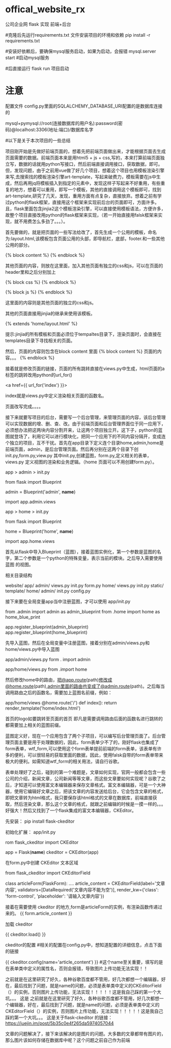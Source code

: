 # offical_website_rx
公司企业网 flask 实现 前端+后台

#克隆后先运行requirements.txt 文件安装项目的环境和依赖
pip install -r requirements.txt

#安装好依赖后，要确保mysql服务启动，如果为启动，会报错
mysql.server start   #启动mysql服务

#后直接运行 flask run 项目启动

# 注意

配置文件 config.py里面的SQLALCHEMY_DATABASE_URI配置的是数据库连接的

mysql+pymysql://root(连接数据库的用户名):password(密码)@localhost:3306(地址:端口)/数据库名字





#以下是关于本次项目的一些总结

项目刚开始是先做好前端页面的，想着先把前端页面做出来，才能根据页面去生成页面需要的数据。前端页面本来是用html5 + js + css,写的，本来打算前端页面独立写，数据的话就用python写接口，然后前端直接调用接口，获取数据，即可。但，发现问题，由于之前用vue做了好几个项目，想着这个项目也用模板渲染引擎来写,去搜索找的模板渲染引擎art-template，写起来破费力，模板需要在js中生成，然后再用jq将模板插入到指定的元素中，发现这样子写起来不好重用，有些重复的地方，想着可以重用，即写一个模板，其他的直接调用这个模板即可，找到art-template,研究了几天，发现，重用方面有点复杂，直接放弃。想着之前有学过python的flask框架，直接用这个框架来实现前后台的页面即可，方面许多。且，flask里面包含jinjia2这个模板渲染引擎，可以直接使用模板语法，方便许多，故整个项目直接改用python的flask框架来实现，（若一开始直接用falsk框架来实现，就不用费怎么多劲了。。。）。

首先要做的，就是把页面的一些写法给改了，首先生成一个公用的模板，命名为:layout.html,该模板包含页面公用的头部，即导航栏，底部，footer.和一些其他公用的部分。

  {% block content %}
  {% endblock %}
  
其他页面的内容，则放在这里面，加入其他页面有独立的css和js，可以在页面的header里和</body>之后分别加上

  {% block css %}
  {% endblock %}
  
  {% block js %}
  {% endblock %}
  
这里面的内容则是其他页面的独立的css和js。

其他的页面直接用jinjia的继承来使用该模板。

  {% extends 'home/layout.html' %}

提示:jinjia的所有模板和页面必须位于tempaltes目录下，渲染页面时，会直接在templates目录下寻找相关的页面。

然后，页面的内容则包含在block content 里面
  {% block content %}
  页面的内容。。。
  {% endblock %}

接着就是修改页面的链接，页面的所有跳转直接在views.py中生成，html页面的a标签的跳转改用python的url_for()

  <a href={{ url_for('index') }}></a>
  
index就是views.py中定义渲染相关页面的函数名。

页面改写完成。。。。

接下来就要写项目的后台，需要写一个后台管理，来管理页面的内容，该后台管理可以实现数据的增、删、查、改。由于前端页面和后台管理界面位于同一应用下，必须想办法把这两块内容分割开来，让这两个项目独立开。这下子，python的蓝图就登场了，利用它可以进行模块化，把同一个应用下的不同内容分隔开，变成连个独立的项目，互不干扰。首先在app目录下定义连个目录home,admin,home是前端页面，admin，是后台管理页面。然后再分别在这两个目录下创init.py,form.py,view.py
其中init.py,创建蓝图，form.py,定义相关的表单，views.py 定义视图的渲染和业务逻辑。（home 页面可以不用创建form.py）。

app > admin > init.py

  from flask import Blueprint
  
  admin = Blueprint('admin', __name__)
  
  import app.admin.views
  
app > home > init.py

  from flask import Blueprint
  
  home = Blueprint('home', __name__)

  import app.home.views
  
首先从flask中导入Blueprint（蓝图），接着蓝图实例化，第一个参数是蓝图的名字，第二个参数是一个python的特殊变量，表示当前的模块。之后导入需要使用蓝图
的视图。

相关目录结构

website/
  app/
    admin/
      views.py
      init.py
      form.py
    home/
      views.py
      init.py
    static/
    template/
      home/
      admin/
    init.py
  config.py

接下来要在全局变量app当中注册蓝图，才可以使用
app/init.py

  from .admin import admin as admin_blueprint
  from .home import home as home_blue_print
  
  app.register_blueprint(admin_blueprint)
  app.register_blueprint(home_blueprint)
  
先导入蓝图，然后在全局变量中注册蓝图，接着分别在admin/views.py和home/views.py中导入蓝图

  app/admin/views.py
  form . import admin
  
  app/home/views.py
  from .import home

然后修改home中的路由，把@app.route(path)修改成@home.route(path),admin里面的路由也变成了@admin.route(path)。之后每当调用路由之后的函数名，需要加上蓝图名前缀，例如：

app/home/views
  @home.route('/')
  def index():
  return render_template('home/index.html')

首页的logo如要跳转至页面的首页
  <a href="{{ url_for('home.index') }}"></a>
即凡是需要调用路由后面的函数名进行跳转的都需要加上相关的蓝图前缀。


蓝图定义好，现在一个应用包含了两个子项目，可以编写后台管理页面了。后台管理页面主要是用于处理数据的，因此，form表单少不了的，刚好flask也集成了form表单，wtf_form,可以使用这个form表单提前前端的form表单，该表单有许多的便利，可以很轻易的获取里面的数据，因此，使用falsk自带的form表单带来极大的便利。如需知道wtf_form的相关用法，请自行谷歌。

表单处理好了之后，碰到的第一个难题是，文章如何实现，官网一般都会包含一些公司的介绍，新闻文章，公司新闻等等文章，而这些文章要如何实现呢？谷歌了之后，才知道可以使用富文本编辑器来保存文章格式。富文本编辑器，可是一个大神器，使用它编辑好文章之后，把该文章的内容发送给后台，它会包含文章的格式，即把文章转为html格式，我只要保存该html格式的文章在数据库，前端直接获取，然后渲染文章，那么这个文章的格式，就跟之前编辑的时候是一摸一样的。。。好强大！然后又找到了一个flask集成的富文本编辑器，CKEditor。

先安装：
pip install flask-ckeditor

初始化扩展：
app/init.py

rom flask_ckeditor import CKEditor

app = Flask(__name__)
ckeditor = CKEditor(app)

在form.py中创建 CKEditor 文本区域

from flask_ckeditor import CKEditorField

class articleForm(FlaskForm):
    ....
    article_content = CKEditorField(label='文章内容', validators=[DataRequired('文章内容不能为空')],
                                    render_kw={'class': 'form-control', 'placeholder': '请输入文章内容'})
                                    
接着在需要使用 ckeditor 的地方,form是articleForm的实例，有渲染函数传递过来的。
{{ form.article_content }}

加载 ckeditor

{{ ckeditor.load() }}

ckeditor的配置 #相关的配置在config.py中，想知道配置的详细信息，点击下面的链接

{{ ckeditor.config(name='article_content') }} #这个name至关重要，填写的是在表单类中定义的属性名，否则会报错，导致图片上传功能无法实现！！

之前就是在这里研究了好久，各种谷歌百度都不管用，好几次都想一个编辑器，好在，最后找到了问题，就是name的问题，必须是表单类中定义的CKEditorField（）的实例，否则图片上传功能，无法实现！！！！！这是我自己踩的第一个大坑。。。
这是
之前就是在这里研究了好久，各种谷歌百度都不管用，好几次都想一个编辑器，好在，最后找到了问题，就是name的问题，必须是表单类中定义的CKEditorField（）的实例，否则图片上传功能，无法实现！！！！！这是我自己踩的第一个大坑。。。
这是关于flask-ckeditor 的链接： https://juejin.im/post/5b35c0e4f265da5974057044

文章的问题解决了，接下来该解决的是图片的问题。大多数的文章都带有图片的，那么图片该如何存储在数据库中呢？这个问题之前自己作为前端
